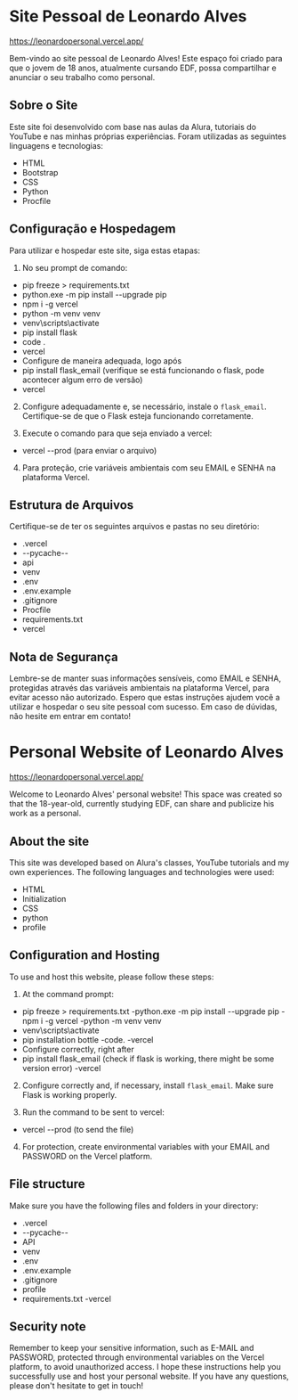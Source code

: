 # Site Pessoal de Leonardo Alves
https://leonardopersonal.vercel.app/

Bem-vindo ao site pessoal de Leonardo Alves! Este espaço foi criado para que o jovem de 18 anos, atualmente cursando EDF, possa compartilhar e anunciar o seu trabalho como personal.

## Sobre o Site

Este site foi desenvolvido com base nas aulas da Alura, tutoriais do YouTube e nas minhas próprias experiências. Foram utilizadas as seguintes linguagens e tecnologias:

- HTML
- Bootstrap
- CSS
- Python
- Procfile

## Configuração e Hospedagem

Para utilizar e hospedar este site, siga estas etapas:

1. No seu prompt de comando:
- pip freeze > requirements.txt
- python.exe -m pip install --upgrade pip
- npm i -g vercel
- python -m venv venv
- venv\scripts\activate
- pip install flask
- code .
- vercel
- Configure de maneira adequada, logo após
- pip install flask_email (verifique se está funcionando o flask, pode acontecer algum erro de versão)
- vercel

2. Configure adequadamente e, se necessário, instale o `flask_email`. Certifique-se de que o Flask esteja funcionando corretamente.

3. Execute o comando para que seja enviado a vercel:
- vercel --prod (para enviar o arquivo)


4. Para proteção, crie variáveis ambientais com seu EMAIL e SENHA na plataforma Vercel.

## Estrutura de Arquivos

Certifique-se de ter os seguintes arquivos e pastas no seu diretório:

- .vercel
- --pycache--
- api
- venv
- .env
- .env.example
- .gitignore
- Procfile
- requirements.txt
- vercel

## Nota de Segurança

Lembre-se de manter suas informações sensíveis, como EMAIL e SENHA, protegidas através das variáveis ambientais na plataforma Vercel, para evitar acesso não autorizado. Espero que estas instruções ajudem você a utilizar e hospedar o seu site pessoal com sucesso. Em caso de dúvidas, não hesite em entrar em contato!


# Personal Website of Leonardo Alves
https://leonardopersonal.vercel.app/

Welcome to Leonardo Alves' personal website! This space was created so that the 18-year-old, currently studying EDF, can share and publicize his work as a personal.

## About the site

This site was developed based on Alura's classes, YouTube tutorials and my own experiences. The following languages and technologies were used:

- HTML
- Initialization
- CSS
- python
- profile

## Configuration and Hosting

To use and host this website, please follow these steps:

1. At the command prompt:
- pip freeze > requirements.txt
-python.exe -m pip install --upgrade pip
-npm i -g vercel
-python -m venv venv
- venv\scripts\activate
- pip installation bottle
-code.
-vercel
- Configure correctly, right after
- pip install flask_email (check if flask is working, there might be some version error)
-vercel

2. Configure correctly and, if necessary, install `flask_email`. Make sure Flask is working properly.

3. Run the command to be sent to vercel:
- vercel --prod (to send the file)


4. For protection, create environmental variables with your EMAIL and PASSWORD on the Vercel platform.

## File structure

Make sure you have the following files and folders in your directory:

- .vercel
- --pycache--
- API
- venv
- .env
- .env.example
- .gitignore
- profile
- requirements.txt
-vercel

## Security note

Remember to keep your sensitive information, such as E-MAIL and PASSWORD, protected through environmental variables on the Vercel platform, to avoid unauthorized access. I hope these instructions help you successfully use and host your personal website. If you have any questions, please don't hesitate to get in touch!
